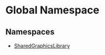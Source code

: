 # Global Namespace



## Namespaces

* [SharedGraphicsLibrary](../SharedGraphicsLibrary/index.md)


